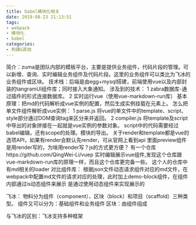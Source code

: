 ```yaml
---
title: babel模块化相关
date: 2019-08-23 21:13:51
tags: 
- webpack
- 模块化
- babel
categories: 
- 构建&其他
---
```

简介：zuma是团队内部的模板平台，主要是提供业务组件，代码片段的管理。可以新增、查询、实时编辑业务组件及代码片段。这里的业务组件可以类比为飞冰的业务组件或区块。
技术栈：后端是由egg+mysql搭建，前端使用vue以及内部封装的tangramUI组件库；同时接入大象通知。
涉及到的技术：
1 zabra数据库-通过插件的形式连接数据库。
2 实时运行vue（使用vue-markdown-run库）
  基本原理：把md的代码解析成vue实例的配置，然后生成实例挂载在元素上。
  怎么把单文件组件解析成vue实例：
  1 parse.js  将vue的单文件中的template、script、style部分通过DOM查询tag来区分来并返回。
  2 compiler.js  将template及script中导出的对象拼接在一起就是vue实例的参数对象。
      script中的代码需要经过babel编辑，还有scope的处理。模块的导出。
关于render和template都是vue的选项API，如果有render会默认先render，可从官网上看到api
里面preview组件是用render写的，为啥用render写？js的方式更方便？
有一个仓库https://github.com/QingWei-Li/vuep  实时编辑展示vue组件,发现这个仓库跟vue-markdown-run库的原理一样，而且这个仓库更完备一些。
这个人的仓库中有md相关的loader
对比组件库：
  根据json文件动态请求组件对应的md文件，在webpack中配置md文件的请求对应的处理，此时加上demo-block组件，在组件内部通过is动态组件来展示
  是通过使用动态组件来实现展示的



飞冰：
物料分为组件（component）、区块（block）和项目（scaffold）三种类型。
组件又可以分为：基础组件和业务组件
区块：由组件组成

与飞冰的区别：飞冰支持多种框架
